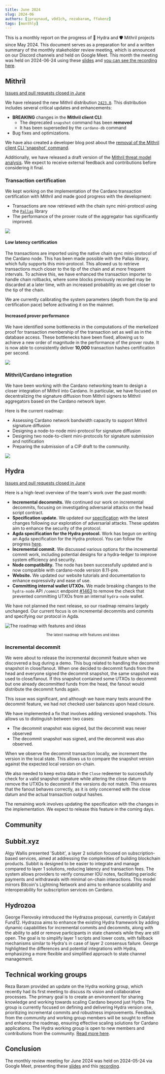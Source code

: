 ```yaml
---
title: June 2024
slug: 2024-06
authors: [jpraynaud, v0d1ch, rezabaram, ffakenz]
tags: [monthly]
---
```


This is a monthly report on the progress of 🐲 Hydra and 🛡 Mithril projects since May 2024. This document serves as a preparation for and a written summary of the monthly stakeholder review meeting, which is announced on our Discord channels and held on Google Meet. This month the meeting was held on 2024-06-24 using these [slides][slides] and [you can see the recording here][recording].

## Mithril

[Issues and pull requests closed in June](https://github.com/input-output-hk/mithril/issues?q=is%3Aclosed+sort%3Aupdated-desc+closed%3A2024-05-31..2024-06-30)

We have released the new Mithril distribution [`2423.0`](https://github.com/input-output-hk/mithril/releases/tag/2423.0). This distribution includes several critical updates and enhancements:
- **BREAKING** changes in the **Mithril client CLI**:
  - The deprecated `snapshot` command has been **removed**
  - It has been superseded by the `cardano-db` command
- Bug fixes and optimizations.

We have also created a developer blog post about the [removal of the Mithril client CLI 'snapshot' command](https://mithril.network/doc/dev-blog/2024/06/12/client-cli-removed-command).

Additionally, we have released a draft version of the [Mithril threat model analysis](https://mithril.network/doc/mithril/threat-model). We expect to receive external feedback and contributions before considering it final.

### Transaction certification

We kept working on the implementation of the Cardano transaction certification with Mithril and made good progress with the development: 
- Transactions are now retrieved with the chain sync mini-protocol using the [`Pallas`](https://github.com/txpipe/pallas) library
- The performance of the prover route of the aggregator has significantly improved.

![](img/2024-06-mithril-cardano-tx-roadmap.jpg)

#### Low latency certification

The transactions are imported using the native chain sync mini-protocol of the Cardano node. This has been made possible with the Pallas library, which fully supports this mini-protocol. This allowed us to retrieve transactions much closer to the tip of the chain and at more frequent intervals. To achieve this, we have enhanced the transaction importer to handle chain rollbacks, where some blocks previously recorded may be discarded at a later time, with an increased probability as we get closer to the tip of the chain.

We are currently calibrating the system parameters (depth from the tip and certification pace) before activating it on the mainnet.

#### Increased prover performance

We have identified some bottlenecks in the computations of the merkelized proof for transaction membership of the transaction set as well as in the database access. These bottlenecks have been fixed, allowing us to achieve a new order of magnitude in the performance of the prover route. It is now able to consistently deliver **10,000** transaction hashes certification per second.

![](img/2024-06-mithril-cardano-tx-prover-throughput.png)

### Mithril/Cardano integration

We have been working with the Cardano networking team to design a closer integration of Mithril into Cardano. In particular, we have focused on decentralizing the signature diffusion from Mithril signers to Mithril aggregators based on the Cardano network layer. 

Here is the current roadmap:
- Assessing Cardano network bandwidth capacity to support Mithril signature diffusion
- Designing a node-to-node mini-protocol for signature diffusion
- Designing two node-to-client mini-protocols for signature submission and notification
- Preparing the submission of a CIP draft to the community.

![](img/2024-06-mithril-cardano-integration.png)

## Hydra

[Issues and pull requests closed in
June](https://github.com/input-output-hk/hydra/issues?q=is%3Aclosed+sort%3Aupdated-desc+closed%3A2024-05-31..2024-06-30)

Here is a high-level overview of the team's work over the past month:

- **Incremental decommits.** We continued our work on incremental decommits, focusing on investigating adversarial attacks on the head script contract.
- **Specification update.** We updated our [specification](https://github.com/input-output-hk/hydra/pull/1479) with the latest changes following our exploration of adversarial attacks. These updates aim to enhance the security of the protocol.
- **Agda specification for the Hydra protocol.** Work has begun on writing an Agda specification for the Hydra protocol. You can follow the progress [here](https://github.com/cardano-scaling/hydra-formal-specification).
- **Incremental commit.** We discussed various options for the incremental commit work, including potential designs for a hydra-ledger to improve system efficiency and security.
- **Node compatibility.** The node has been successfully updated and is now compatible with cardano-node version 8.11-pre.
- **Website.** We updated our website tutorials and documentation to enhance expressivity and ease of use.
- **Committing internal wallet UTXOs.** We made breaking changes to the `hydra-node` API `/commit` endpoint [#1463](https://github.com/input-output-hk/hydra/pull/1463) to remove the check that prevented committing UTXOs from an internal `hydra-node` wallet.

We have not planned the next release, so our roadmap remains largely unchanged. Our current focus is on incremental decommits and commits and specifying our protocol in Agda.

![The roadmap with features and ideas](./img/2024-06-hydra-roadmap.png)
<small><center>The latest roadmap with features and ideas</center></small>

### Incremental decommit

We were about to release the incremental decommit feature when we discovered a bug during a demo. This bug related to handling the decommit snapshot in close/fanout. When one decided to decommit funds from the head and everyone signed the decommit snapshot, the same snapshot was used to close/fanout. If this snapshot contained some UTXOs to decommit but one already decommitted funds from the head, the fanout would distribute the decommit funds again.

This issue was significant, and although we have many tests around the decommit feature, we had not checked user balances upon head closure.

We have implemented a fix that involves adding versioned snapshots. This allows us to distinguish between two cases:

- The decommit snapshot was signed, but the decommit was never observed
- The decommit snapshot was signed, and the decommit was also observed.

When we observe the decommit transaction locally, we increment the version in the local state. This allows us to compare the snapshot version against the expected local version on-chain.

We also needed to keep extra data in the `Close` redeemer to successfully check for a valid snapshot signature while altering the close datum to remove the UTXOs to decommit if the versions do not match. This ensures that the fanout behaves correctly, as it is only concerned with the close datum and the actual transaction output hashes.

The remaining work involves updating the specification with the changes in the implementation. We expect to release this feature in the coming days.

## Community

## Subbit.xyz

Algy Wallis presented 'Subbit', a layer 2 solution focused on subscription-based services, aimed at addressing the complexities of building blockchain products. Subbit is designed to be easier to integrate and manage compared to layer 1 solutions, reducing latency and transaction fees. The system allows providers to verify consumer IOU notes, facilitating periodic payments and withdrawals with minimal on-chain interactions. This model mirrors Bitcoin's Lightning Network and aims to enhance scalability and interoperability for subscription services on Cardano.

## Hydrozoa

George Flerovsky introduced the Hydrazoa proposal, currently in Catalyst Fund12. Hydrazoa aims to enhance the existing Hydra framework by adding dynamic capabilities for incremental commits and decommits, along with the ability to add or remove participants in state channels while they are still open. The goal is to simplify layer 1 scripts and lower costs, with fallback mechanisms similar to Hydra's in case of layer 2 consensus failure. George highlighted the differences and potential integrations with Hydra, emphasizing a more flexible and simplified approach to state channel management.

## Technical working groups

Reza Baram provided an update on the Hydra working group, which recently had its first meeting to discuss its vision and collaborative processes. The primary goal is to create an environment for sharing knowledge and working towards scaling Cardano beyond just Hydra. The group is currently focused on defining and delivering Hydra version one, prioritizing incremental commits and robustness improvements. Feedback from the community and working group members will be sought to refine and enhance the roadmap, ensuring effective scaling solutions for Cardano applications. The Hydra working group is open to new members and contributions from the community. [Read more here](https://github.com/cardano-scaling/wg-hydra).

## Conclusion

The monthly review meeting for June 2024 was held on 2024-05-24 via Google Meet,
presenting these [slides][slides] and this [recording][recording].

[slides]: https://docs.google.com/presentation/d/137n0SQ2tnWCrDfPieT3JSU8MDnJDTKuLE8ISSieRO4U/edit#slide=id.g1f87a7454a5_0_1392
[recording]: https://drive.google.com/file/d/1hIn4NWv6YRtwv_7RUGlXP8ObwpPbMNJy/view